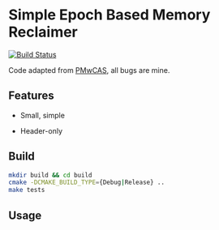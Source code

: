# Simple Epoch Based Memory Reclaimer

[![Build Status](https://patrick-website.visualstudio.com/cpp-template/_apis/build/status/XiangpengHao.cpp-template?branchName=master)](https://patrick-website.visualstudio.com/cpp-template/_build/latest?definitionId=2&branchName=master)

Code adapted from [PMwCAS](https://github.com/microsoft/pmwcas), all bugs are mine.

## Features

- Small, simple 

- Header-only

## Build

```bash
mkdir build && cd build
cmake -DCMAKE_BUILD_TYPE={Debug|Release} ..
make tests
```

## Usage


